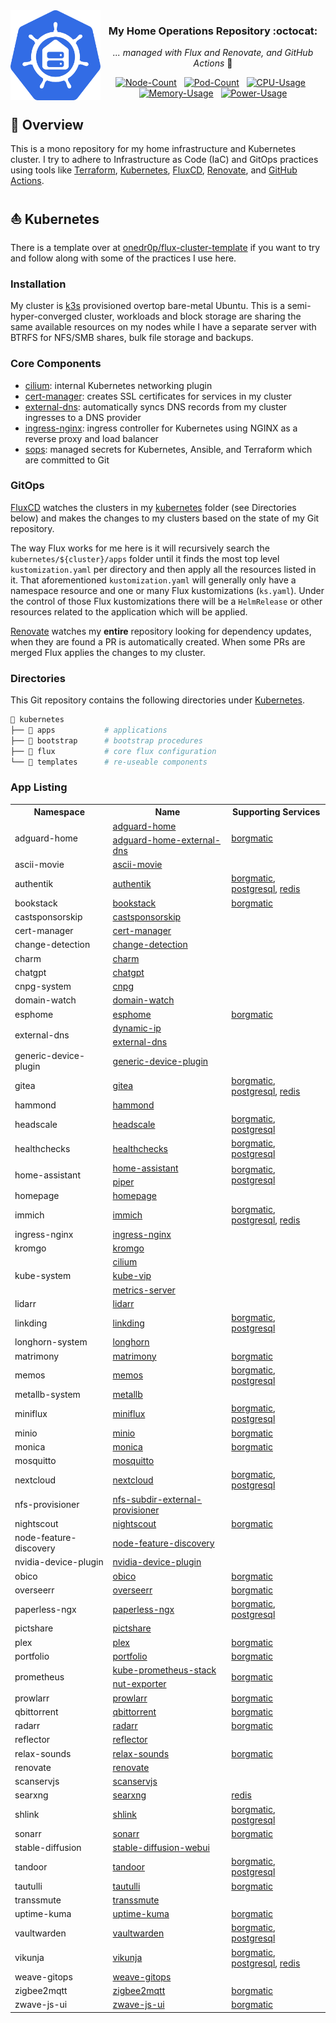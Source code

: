 <img src="./docs/assets/logo.svg" alt="HomeOps Logo" width="144px" height="144px" align="left"/>

<div align="center">

### My Home Operations Repository :octocat:

_... managed with Flux and Renovate, and GitHub Actions_ :robot:

[![Node-Count](https://img.shields.io/endpoint?url=https%3A%2F%2Fkromgo.gabe565.com%2Fquery%3Fformat%3Dendpoint%26metric%3Dcluster_node_count&style=flat&label=Nodes)](https://github.com/kashalls/kromgo/)&nbsp;&nbsp;
[![Pod-Count](https://img.shields.io/endpoint?url=https%3A%2F%2Fkromgo.gabe565.com%2Fquery%3Fformat%3Dendpoint%26metric%3Dcluster_pod_count&style=flat&label=Pods)](https://github.com/kashalls/kromgo/)&nbsp;&nbsp;
[![CPU-Usage](https://img.shields.io/endpoint?url=https%3A%2F%2Fkromgo.gabe565.com%2Fquery%3Fformat%3Dendpoint%26metric%3Dcluster_cpu_usage&style=flat&label=CPU)](https://github.com/kashalls/kromgo/)&nbsp;&nbsp;
[![Memory-Usage](https://img.shields.io/endpoint?url=https%3A%2F%2Fkromgo.gabe565.com%2Fquery%3Fformat%3Dendpoint%26metric%3Dcluster_memory_usage&style=flat&label=Memory)](https://github.com/kashalls/kromgo/)&nbsp;&nbsp;
[![Power-Usage](https://img.shields.io/endpoint?url=https%3A%2F%2Fkromgo.gabe565.com%2Fquery%3Fformat%3Dendpoint%26metric%3Dcluster_power_usage&style=flat&label=Power)](https://github.com/kashalls/kromgo/)

</div>

## 📖 Overview

This is a mono repository for my home infrastructure and Kubernetes cluster. I try to adhere to Infrastructure as Code (IaC) and GitOps practices using tools like [Terraform](https://www.terraform.io/), [Kubernetes](https://kubernetes.io/), [FluxCD](https://github.com/fluxcd/flux2), [Renovate](https://github.com/renovatebot/renovate), and [GitHub Actions](https://github.com/features/actions).

## ⛵ Kubernetes

There is a template over at [onedr0p/flux-cluster-template](https://github.com/onedr0p/flux-cluster-template) if you want to try and follow along with some of the practices I use here.

### Installation

My cluster is [k3s](https://k3s.io/) provisioned overtop bare-metal Ubuntu. This is a semi-hyper-converged cluster, workloads and block storage are sharing the same available resources on my nodes while I have a separate server with BTRFS for NFS/SMB shares, bulk file storage and backups.

### Core Components

- [cilium](https://github.com/cilium/cilium): internal Kubernetes networking plugin
- [cert-manager](https://cert-manager.io/docs/): creates SSL certificates for services in my cluster
- [external-dns](https://github.com/kubernetes-sigs/external-dns): automatically syncs DNS records from my cluster ingresses to a DNS provider
- [ingress-nginx](https://github.com/kubernetes/ingress-nginx/): ingress controller for Kubernetes using NGINX as a reverse proxy and load balancer
- [sops](https://toolkit.fluxcd.io/guides/mozilla-sops/): managed secrets for Kubernetes, Ansible, and Terraform which are committed to Git

### GitOps

[FluxCD](https://github.com/fluxcd/flux2) watches the clusters in my [kubernetes](./kubernetes/) folder (see Directories below) and makes the changes to my clusters based on the state of my Git repository.

The way Flux works for me here is it will recursively search the `kubernetes/${cluster}/apps` folder until it finds the most top level `kustomization.yaml` per directory and then apply all the resources listed in it. That aforementioned `kustomization.yaml` will generally only have a namespace resource and one or many Flux kustomizations (`ks.yaml`). Under the control of those Flux kustomizations there will be a `HelmRelease` or other resources related to the application which will be applied.

[Renovate](https://github.com/renovatebot/renovate) watches my **entire** repository looking for dependency updates, when they are found a PR is automatically created. When some PRs are merged Flux applies the changes to my cluster.

### Directories

This Git repository contains the following directories under [Kubernetes](./kubernetes/).

```sh
📁 kubernetes
├── 📁 apps           # applications
├── 📁 bootstrap      # bootstrap procedures
├── 📁 flux           # core flux configuration
└── 📁 templates      # re-useable components
```

### App Listing

<!-- Begin apps section -->
<table>
  <tr>
    <th>Namespace</th>
    <th>Name</th>
    <th>Supporting Services</th>
  </tr>
  <tr>
    <td rowspan="2">adguard-home</td>
    <td><a href="kubernetes/apps/adguard-home/app/helmrelease.yaml">adguard-home</a></td>
    <td rowspan="2"><a href="kubernetes/apps/adguard-home/borgmatic/helmrelease.yaml">borgmatic</a></td>
  </tr>
  <tr>
    <td><a href="kubernetes/apps/adguard-home/external-dns/helmrelease.yaml">adguard-home-external-dns</a></td>
  </tr>
  <tr>
    <td rowspan="1">ascii-movie</td>
    <td><a href="kubernetes/apps/ascii-movie/app/helmrelease.yaml">ascii-movie</a></td>
    <td rowspan="1"></td>
  </tr>
  <tr>
    <td rowspan="1">authentik</td>
    <td><a href="kubernetes/apps/authentik/app/helmrelease.yaml">authentik</a></td>
    <td rowspan="1"><a href="kubernetes/apps/authentik/borgmatic/helmrelease.yaml">borgmatic</a>, <a href="kubernetes/apps/authentik/postgresql.yaml">postgresql</a>, <a href="kubernetes/apps/authentik/redis/helmrelease.yaml">redis</a></td>
  </tr>
  <tr>
    <td rowspan="1">bookstack</td>
    <td><a href="kubernetes/apps/bookstack/app/helmrelease.yaml">bookstack</a></td>
    <td rowspan="1"><a href="kubernetes/apps/bookstack/borgmatic/helmrelease.yaml">borgmatic</a></td>
  </tr>
  <tr>
    <td rowspan="1">castsponsorskip</td>
    <td><a href="kubernetes/apps/castsponsorskip/app/helmrelease.yaml">castsponsorskip</a></td>
    <td rowspan="1"></td>
  </tr>
  <tr>
    <td rowspan="1">cert-manager</td>
    <td><a href="kubernetes/apps/cert-manager/app/helmrelease.yaml">cert-manager</a></td>
    <td rowspan="1"></td>
  </tr>
  <tr>
    <td rowspan="1">change-detection</td>
    <td><a href="kubernetes/apps/change-detection/app/helmrelease.yaml">change-detection</a></td>
    <td rowspan="1"></td>
  </tr>
  <tr>
    <td rowspan="1">charm</td>
    <td><a href="kubernetes/apps/charm/app/helmrelease.yaml">charm</a></td>
    <td rowspan="1"></td>
  </tr>
  <tr>
    <td rowspan="1">chatgpt</td>
    <td><a href="kubernetes/apps/chatgpt/app/helmrelease.yaml">chatgpt</a></td>
    <td rowspan="1"></td>
  </tr>
  <tr>
    <td rowspan="1">cnpg-system</td>
    <td><a href="kubernetes/apps/cnpg/app/helmrelease.yaml">cnpg</a></td>
    <td rowspan="1"></td>
  </tr>
  <tr>
    <td rowspan="1">domain-watch</td>
    <td><a href="kubernetes/apps/domain-watch/app/helmrelease.yaml">domain-watch</a></td>
    <td rowspan="1"></td>
  </tr>
  <tr>
    <td rowspan="1">esphome</td>
    <td><a href="kubernetes/apps/esphome/app/helmrelease.yaml">esphome</a></td>
    <td rowspan="1"><a href="kubernetes/apps/esphome/borgmatic/helmrelease.yaml">borgmatic</a></td>
  </tr>
  <tr>
    <td rowspan="2">external-dns</td>
    <td><a href="kubernetes/apps/external-dns/dynamic-ip/helmrelease.yaml">dynamic-ip</a></td>
    <td rowspan="2"></td>
  </tr>
  <tr>
    <td><a href="kubernetes/apps/external-dns/app/helmrelease.yaml">external-dns</a></td>
  </tr>
  <tr>
    <td rowspan="1">generic-device-plugin</td>
    <td><a href="kubernetes/apps/generic-device-plugin/app/helmrelease.yaml">generic-device-plugin</a></td>
    <td rowspan="1"></td>
  </tr>
  <tr>
    <td rowspan="1">gitea</td>
    <td><a href="kubernetes/apps/gitea/app/helmrelease.yaml">gitea</a></td>
    <td rowspan="1"><a href="kubernetes/apps/gitea/borgmatic/helmrelease.yaml">borgmatic</a>, <a href="kubernetes/apps/gitea/postgresql.yaml">postgresql</a>, <a href="kubernetes/apps/gitea/redis/helmrelease.yaml">redis</a></td>
  </tr>
  <tr>
    <td rowspan="1">hammond</td>
    <td><a href="kubernetes/apps/hammond/app/helmrelease.yaml">hammond</a></td>
    <td rowspan="1"></td>
  </tr>
  <tr>
    <td rowspan="1">headscale</td>
    <td><a href="kubernetes/apps/headscale/app/helmrelease.yaml">headscale</a></td>
    <td rowspan="1"><a href="kubernetes/apps/headscale/borgmatic/helmrelease.yaml">borgmatic</a>, <a href="kubernetes/apps/headscale/postgresql.yaml">postgresql</a></td>
  </tr>
  <tr>
    <td rowspan="1">healthchecks</td>
    <td><a href="kubernetes/apps/healthchecks/app/helmrelease.yaml">healthchecks</a></td>
    <td rowspan="1"><a href="kubernetes/apps/healthchecks/borgmatic/helmrelease.yaml">borgmatic</a>, <a href="kubernetes/apps/healthchecks/postgresql.yaml">postgresql</a></td>
  </tr>
  <tr>
    <td rowspan="2">home-assistant</td>
    <td><a href="kubernetes/apps/home-assistant/app/helmrelease.yaml">home-assistant</a></td>
    <td rowspan="2"><a href="kubernetes/apps/home-assistant/borgmatic/helmrelease.yaml">borgmatic</a>, <a href="kubernetes/apps/home-assistant/postgresql.yaml">postgresql</a></td>
  </tr>
  <tr>
    <td><a href="kubernetes/apps/home-assistant/piper/helmrelease.yaml">piper</a></td>
  </tr>
  <tr>
    <td rowspan="1">homepage</td>
    <td><a href="kubernetes/apps/homepage/app/helmrelease.yaml">homepage</a></td>
    <td rowspan="1"></td>
  </tr>
  <tr>
    <td rowspan="1">immich</td>
    <td><a href="kubernetes/apps/immich/app/helmrelease.yaml">immich</a></td>
    <td rowspan="1"><a href="kubernetes/apps/immich/borgmatic/helmrelease.yaml">borgmatic</a>, <a href="kubernetes/apps/immich/postgresql.yaml">postgresql</a>, <a href="kubernetes/apps/immich/redis/helmrelease.yaml">redis</a></td>
  </tr>
  <tr>
    <td rowspan="1">ingress-nginx</td>
    <td><a href="kubernetes/apps/ingress-nginx/app/helmrelease.yaml">ingress-nginx</a></td>
    <td rowspan="1"></td>
  </tr>
  <tr>
    <td rowspan="1">kromgo</td>
    <td><a href="kubernetes/apps/prometheus/kromgo/helmrelease.yaml">kromgo</a></td>
    <td rowspan="1"></td>
  </tr>
  <tr>
    <td rowspan="3">kube-system</td>
    <td><a href="kubernetes/apps/cilium/app/helmrelease.yaml">cilium</a></td>
    <td rowspan="3"></td>
  </tr>
  <tr>
    <td><a href="kubernetes/apps/kube-vip/app/helmrelease.yaml">kube-vip</a></td>
  </tr>
  <tr>
    <td><a href="kubernetes/apps/metrics-server/app/helmrelease.yaml">metrics-server</a></td>
  </tr>
  <tr>
    <td rowspan="1">lidarr</td>
    <td><a href="kubernetes/apps/lidarr/app/helmrelease.yaml">lidarr</a></td>
    <td rowspan="1"></td>
  </tr>
  <tr>
    <td rowspan="1">linkding</td>
    <td><a href="kubernetes/apps/linkding/app/helmrelease.yaml">linkding</a></td>
    <td rowspan="1"><a href="kubernetes/apps/linkding/borgmatic/helmrelease.yaml">borgmatic</a>, <a href="kubernetes/apps/linkding/postgresql.yaml">postgresql</a></td>
  </tr>
  <tr>
    <td rowspan="1">longhorn-system</td>
    <td><a href="kubernetes/apps/longhorn/app/helmrelease.yaml">longhorn</a></td>
    <td rowspan="1"></td>
  </tr>
  <tr>
    <td rowspan="1">matrimony</td>
    <td><a href="kubernetes/apps/matrimony/app/helmrelease.yaml">matrimony</a></td>
    <td rowspan="1"><a href="kubernetes/apps/matrimony/borgmatic/helmrelease.yaml">borgmatic</a></td>
  </tr>
  <tr>
    <td rowspan="1">memos</td>
    <td><a href="kubernetes/apps/memos/app/helmrelease.yaml">memos</a></td>
    <td rowspan="1"><a href="kubernetes/apps/memos/borgmatic/helmrelease.yaml">borgmatic</a>, <a href="kubernetes/apps/memos/postgresql.yaml">postgresql</a></td>
  </tr>
  <tr>
    <td rowspan="1">metallb-system</td>
    <td><a href="kubernetes/apps/metallb/app/helmrelease.yaml">metallb</a></td>
    <td rowspan="1"></td>
  </tr>
  <tr>
    <td rowspan="1">miniflux</td>
    <td><a href="kubernetes/apps/miniflux/app/helmrelease.yaml">miniflux</a></td>
    <td rowspan="1"><a href="kubernetes/apps/miniflux/borgmatic/helmrelease.yaml">borgmatic</a>, <a href="kubernetes/apps/miniflux/postgresql.yaml">postgresql</a></td>
  </tr>
  <tr>
    <td rowspan="1">minio</td>
    <td><a href="kubernetes/apps/minio/app/helmrelease.yaml">minio</a></td>
    <td rowspan="1"><a href="kubernetes/apps/minio/borgmatic/helmrelease.yaml">borgmatic</a></td>
  </tr>
  <tr>
    <td rowspan="1">monica</td>
    <td><a href="kubernetes/apps/monica/app/helmrelease.yaml">monica</a></td>
    <td rowspan="1"><a href="kubernetes/apps/monica/borgmatic/helmrelease.yaml">borgmatic</a></td>
  </tr>
  <tr>
    <td rowspan="1">mosquitto</td>
    <td><a href="kubernetes/apps/mosquitto/app/helmrelease.yaml">mosquitto</a></td>
    <td rowspan="1"></td>
  </tr>
  <tr>
    <td rowspan="1">nextcloud</td>
    <td><a href="kubernetes/apps/nextcloud/app/helmrelease.yaml">nextcloud</a></td>
    <td rowspan="1"><a href="kubernetes/apps/nextcloud/borgmatic/helmrelease.yaml">borgmatic</a>, <a href="kubernetes/apps/nextcloud/postgresql.yaml">postgresql</a></td>
  </tr>
  <tr>
    <td rowspan="1">nfs-provisioner</td>
    <td><a href="kubernetes/apps/nfs-subdir-external-provisioner/app/helmrelease.yaml">nfs-subdir-external-provisioner</a></td>
    <td rowspan="1"></td>
  </tr>
  <tr>
    <td rowspan="1">nightscout</td>
    <td><a href="kubernetes/apps/nightscout/app/helmrelease.yaml">nightscout</a></td>
    <td rowspan="1"><a href="kubernetes/apps/nightscout/borgmatic/helmrelease.yaml">borgmatic</a></td>
  </tr>
  <tr>
    <td rowspan="1">node-feature-discovery</td>
    <td><a href="kubernetes/apps/node-feature-discovery/app/helmrelease.yaml">node-feature-discovery</a></td>
    <td rowspan="1"></td>
  </tr>
  <tr>
    <td rowspan="1">nvidia-device-plugin</td>
    <td><a href="kubernetes/apps/nvidia-device-plugin/app/helmrelease.yaml">nvidia-device-plugin</a></td>
    <td rowspan="1"></td>
  </tr>
  <tr>
    <td rowspan="1">obico</td>
    <td><a href="kubernetes/apps/obico/app/helmrelease.yaml">obico</a></td>
    <td rowspan="1"><a href="kubernetes/apps/obico/borgmatic/helmrelease.yaml">borgmatic</a></td>
  </tr>
  <tr>
    <td rowspan="1">overseerr</td>
    <td><a href="kubernetes/apps/overseerr/app/helmrelease.yaml">overseerr</a></td>
    <td rowspan="1"><a href="kubernetes/apps/overseerr/borgmatic/helmrelease.yaml">borgmatic</a></td>
  </tr>
  <tr>
    <td rowspan="1">paperless-ngx</td>
    <td><a href="kubernetes/apps/paperless-ngx/app/helmrelease.yaml">paperless-ngx</a></td>
    <td rowspan="1"><a href="kubernetes/apps/paperless-ngx/borgmatic/helmrelease.yaml">borgmatic</a>, <a href="kubernetes/apps/paperless-ngx/postgresql.yaml">postgresql</a></td>
  </tr>
  <tr>
    <td rowspan="1">pictshare</td>
    <td><a href="kubernetes/apps/pictshare/app/helmrelease.yaml">pictshare</a></td>
    <td rowspan="1"></td>
  </tr>
  <tr>
    <td rowspan="1">plex</td>
    <td><a href="kubernetes/apps/plex/app/helmrelease.yaml">plex</a></td>
    <td rowspan="1"><a href="kubernetes/apps/plex/borgmatic/helmrelease.yaml">borgmatic</a></td>
  </tr>
  <tr>
    <td rowspan="1">portfolio</td>
    <td><a href="kubernetes/apps/portfolio/app/helmrelease.yaml">portfolio</a></td>
    <td rowspan="1"><a href="kubernetes/apps/portfolio/borgmatic/helmrelease.yaml">borgmatic</a></td>
  </tr>
  <tr>
    <td rowspan="2">prometheus</td>
    <td><a href="kubernetes/apps/prometheus/app/helmrelease.yaml">kube-prometheus-stack</a></td>
    <td rowspan="2"><a href="kubernetes/apps/prometheus/borgmatic/helmrelease.yaml">borgmatic</a></td>
  </tr>
  <tr>
    <td><a href="kubernetes/apps/prometheus/app/nut-exporter.yaml">nut-exporter</a></td>
  </tr>
  <tr>
    <td rowspan="1">prowlarr</td>
    <td><a href="kubernetes/apps/prowlarr/app/helmrelease.yaml">prowlarr</a></td>
    <td rowspan="1"><a href="kubernetes/apps/prowlarr/borgmatic/helmrelease.yaml">borgmatic</a></td>
  </tr>
  <tr>
    <td rowspan="1">qbittorrent</td>
    <td><a href="kubernetes/apps/qbittorrent/app/helmrelease.yaml">qbittorrent</a></td>
    <td rowspan="1"><a href="kubernetes/apps/qbittorrent/borgmatic/helmrelease.yaml">borgmatic</a></td>
  </tr>
  <tr>
    <td rowspan="1">radarr</td>
    <td><a href="kubernetes/apps/radarr/app/helmrelease.yaml">radarr</a></td>
    <td rowspan="1"><a href="kubernetes/apps/radarr/borgmatic/helmrelease.yaml">borgmatic</a></td>
  </tr>
  <tr>
    <td rowspan="1">reflector</td>
    <td><a href="kubernetes/apps/reflector/app/helmrelease.yaml">reflector</a></td>
    <td rowspan="1"></td>
  </tr>
  <tr>
    <td rowspan="1">relax-sounds</td>
    <td><a href="kubernetes/apps/relax-sounds/app/helmrelease.yaml">relax-sounds</a></td>
    <td rowspan="1"><a href="kubernetes/apps/relax-sounds/borgmatic/helmrelease.yaml">borgmatic</a></td>
  </tr>
  <tr>
    <td rowspan="1">renovate</td>
    <td><a href="kubernetes/apps/renovate/app/helmrelease.yaml">renovate</a></td>
    <td rowspan="1"></td>
  </tr>
  <tr>
    <td rowspan="1">scanservjs</td>
    <td><a href="kubernetes/apps/scanservjs/app/helmrelease.yaml">scanservjs</a></td>
    <td rowspan="1"></td>
  </tr>
  <tr>
    <td rowspan="1">searxng</td>
    <td><a href="kubernetes/apps/searxng/app/helmrelease.yaml">searxng</a></td>
    <td rowspan="1"><a href="kubernetes/apps/searxng/redis/helmrelease.yaml">redis</a></td>
  </tr>
  <tr>
    <td rowspan="1">shlink</td>
    <td><a href="kubernetes/apps/shlink/app/helmrelease.yaml">shlink</a></td>
    <td rowspan="1"><a href="kubernetes/apps/shlink/borgmatic/helmrelease.yaml">borgmatic</a>, <a href="kubernetes/apps/shlink/postgresql.yaml">postgresql</a></td>
  </tr>
  <tr>
    <td rowspan="1">sonarr</td>
    <td><a href="kubernetes/apps/sonarr/app/helmrelease.yaml">sonarr</a></td>
    <td rowspan="1"><a href="kubernetes/apps/sonarr/borgmatic/helmrelease.yaml">borgmatic</a></td>
  </tr>
  <tr>
    <td rowspan="1">stable-diffusion</td>
    <td><a href="kubernetes/apps/stable-diffusion/app/helmrelease.yaml">stable-diffusion-webui</a></td>
    <td rowspan="1"></td>
  </tr>
  <tr>
    <td rowspan="1">tandoor</td>
    <td><a href="kubernetes/apps/tandoor/app/helmrelease.yaml">tandoor</a></td>
    <td rowspan="1"><a href="kubernetes/apps/tandoor/borgmatic/helmrelease.yaml">borgmatic</a>, <a href="kubernetes/apps/tandoor/postgresql.yaml">postgresql</a></td>
  </tr>
  <tr>
    <td rowspan="1">tautulli</td>
    <td><a href="kubernetes/apps/tautulli/app/helmrelease.yaml">tautulli</a></td>
    <td rowspan="1"><a href="kubernetes/apps/tautulli/borgmatic/helmrelease.yaml">borgmatic</a></td>
  </tr>
  <tr>
    <td rowspan="1">transsmute</td>
    <td><a href="kubernetes/apps/transsmute/app/helmrelease.yaml">transsmute</a></td>
    <td rowspan="1"></td>
  </tr>
  <tr>
    <td rowspan="1">uptime-kuma</td>
    <td><a href="kubernetes/apps/uptime-kuma/app/helmrelease.yaml">uptime-kuma</a></td>
    <td rowspan="1"><a href="kubernetes/apps/uptime-kuma/borgmatic/helmrelease.yaml">borgmatic</a></td>
  </tr>
  <tr>
    <td rowspan="1">vaultwarden</td>
    <td><a href="kubernetes/apps/vaultwarden/app/helmrelease.yaml">vaultwarden</a></td>
    <td rowspan="1"><a href="kubernetes/apps/vaultwarden/borgmatic/helmrelease.yaml">borgmatic</a>, <a href="kubernetes/apps/vaultwarden/postgresql.yaml">postgresql</a></td>
  </tr>
  <tr>
    <td rowspan="1">vikunja</td>
    <td><a href="kubernetes/apps/vikunja/app/helmrelease.yaml">vikunja</a></td>
    <td rowspan="1"><a href="kubernetes/apps/vikunja/borgmatic/helmrelease.yaml">borgmatic</a>, <a href="kubernetes/apps/vikunja/postgresql.yaml">postgresql</a>, <a href="kubernetes/apps/vikunja/redis/helmrelease.yaml">redis</a></td>
  </tr>
  <tr>
    <td rowspan="1">weave-gitops</td>
    <td><a href="kubernetes/apps/weave-gitops/app/helmrelease.yaml">weave-gitops</a></td>
    <td rowspan="1"></td>
  </tr>
  <tr>
    <td rowspan="1">zigbee2mqtt</td>
    <td><a href="kubernetes/apps/zigbee2mqtt/app/helmrelease.yaml">zigbee2mqtt</a></td>
    <td rowspan="1"><a href="kubernetes/apps/zigbee2mqtt/borgmatic/helmrelease.yaml">borgmatic</a></td>
  </tr>
  <tr>
    <td rowspan="1">zwave-js-ui</td>
    <td><a href="kubernetes/apps/zwave-js-ui/app/helmrelease.yaml">zwave-js-ui</a></td>
    <td rowspan="1"><a href="kubernetes/apps/zwave-js-ui/borgmatic/helmrelease.yaml">borgmatic</a></td>
  </tr>
</table>
<!-- End apps section -->
